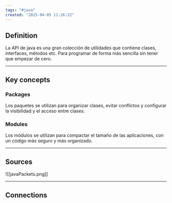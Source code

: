 ```yaml
---
tags: "#java"
created: "2025-04-05 11:26:22"
---
```

## **Definition**
La API de java es una gran colección de utilidades que contiene clases, interfaces, métodos etc. Para programar de forma más sencilla sin tener que empezar de cero.
___
## **Key concepts**
### **Packages**
Los paquetes se utilizan para organizar clases, evitar conflictos y configurar la visibilidad y el acceso entre clases.

### **Modules**
Los módulos se utilizan para compactar el tamaño de las aplicaciones, con un código más seguro y más organizado.
___
## **Sources**
![[javaPackets.png]]

___
## **Connections**
